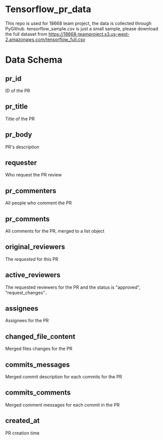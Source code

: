 # Tensorflow_pr_data
This repo is used for 18668 team project, the data is collected through PyGithub. 
tensorflow_sample.csv is just a small sample, please download the full dataset from 
https://18668-teamproject.s3.us-west-2.amazonaws.com/tensorflow_full.csv

# Data Schema

## pr_id 
ID of the PR

## pr_title
Title of the PR

## pr_body
PR's description

## requester
Who request the PR review

## pr_commenters

All people who comment the PR

## pr_comments
All comments for the PR, merged to a list object

## original_reviewers
The *requested* for this PR

## active_reviewers
The requested reviewers for the PR and the status is "approved", "request_changes"..

## assignees
Assignees for the PR

## changed_file_content
Merged files changes for the PR

## commits_messages
Merged commit description for each commits for the PR

## commits_comments
Merged comment messages for each commit in the PR

## created_at
PR creation time

